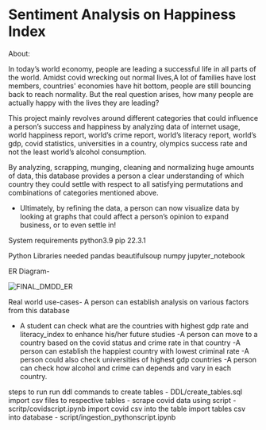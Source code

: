 # Sentiment Analysis on Happiness Index


About:

In today’s world economy, people are leading a successful life in all parts of the world. Amidst covid wrecking out normal lives,A lot of families have lost members, countries' economies have hit bottom, people are still bouncing back to reach normality. But the real question arises, how many people are actually happy with the lives they are leading? 
 
This project mainly revolves around different categories that could influence a person’s success and happiness by analyzing data of internet usage, world happiness report, world’s crime report, world’s literacy report, world’s gdp, covid statistics, universities in a country, olympics success rate and not the least world’s alcohol consumption. 
 
By analyzing, scrapping, munging, cleaning and normalizing huge amounts of data, this database provides a person a clear understanding of which country they could settle with respect to all satisfying permutations and combinations of categories mentioned above. 
- Ultimately, by refining the data, a person can now visualize data by looking at graphs that could affect a person’s opinion to expand business, or to even settle in! 


System requirements
python3.9
pip 22.3.1

Python Libraries needed
pandas
beautifulsoup
numpy
jupyter_notebook

ER Diagram-

![FINAL_DMDD_ER](https://user-images.githubusercontent.com/113812925/207753296-f10e9ecc-e9d9-4792-8873-d74cf5f13670.png)


Real world use-cases-
A person can establish analysis on various factors from this database
- A student can check what are the countries with highest gdp rate and literacy_index to enhance his/her future studies
-A person can move to a country based on the covid status and crime rate in that country
-A person can establish the happiest country with lowest criminal rate
-A person could also check universities of highest gdp countries
-A person can check how alcohol and crime can depends and vary in each country. 



steps to run
run ddl commands to create tables - DDL/create_tables.sql
import csv files to respective tables - 
scrape covid data using script - scritp/covidscript.ipynb
import covid csv into the table 
import tables csv into database - script/ingestion_pythonscript.ipynb
